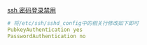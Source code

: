 [ssh 密码登录禁用](https://www.cnblogs.com/ramlife/p/17077252.html)
```yaml
# 将/etc/ssh/sshd_config中的相关行修改如下即可
PubkeyAuthentication yes
PasswordAuthentication no
```
